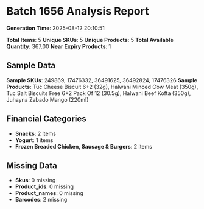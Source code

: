 # Batch 1656 Analysis Report

**Generation Time**: 2025-08-12 20:10:51

**Total Items**: 5
**Unique SKUs**: 5
**Unique Products**: 5
**Total Available Quantity**: 367.00
**Near Expiry Products**: 1

## Sample Data
**Sample SKUs**: 249869, 17476332, 36491625, 36492824, 17476326
**Sample Products**: Tuc Cheese Biscuit 6+2 (32g), Halwani Minced Cow Meat (350g), Tuc Salt Biscuits Free 6+2 Pack Of 12 (30.5g), Halwani Beef Kofta (350g), Juhayna Zabado Mango (220ml)

## Financial Categories
- **Snacks**: 2 items
- **Yogurt**: 1 items
- **Frozen Breaded Chicken, Sausage & Burgers**: 2 items

## Missing Data
- **Skus**: 0 missing
- **Product_ids**: 0 missing
- **Product_names**: 0 missing
- **Barcodes**: 2 missing

